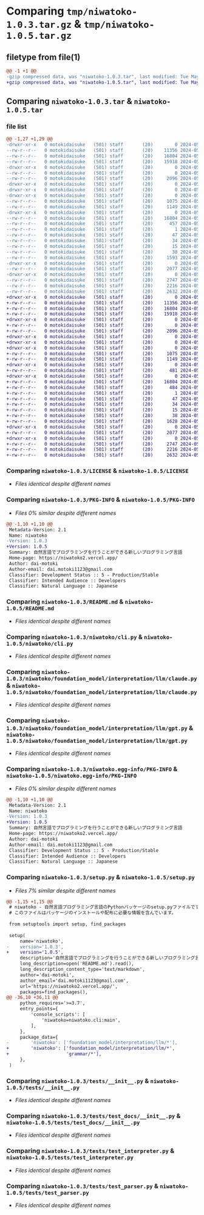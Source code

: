 # Comparing `tmp/niwatoko-1.0.3.tar.gz` & `tmp/niwatoko-1.0.5.tar.gz`

## filetype from file(1)

```diff
@@ -1 +1 @@
-gzip compressed data, was "niwatoko-1.0.3.tar", last modified: Tue May  7 08:15:44 2024, max compression
+gzip compressed data, was "niwatoko-1.0.5.tar", last modified: Tue May  7 08:22:37 2024, max compression
```

## Comparing `niwatoko-1.0.3.tar` & `niwatoko-1.0.5.tar`

### file list

```diff
@@ -1,27 +1,29 @@
-drwxr-xr-x   0 motokidaisuke   (501) staff       (20)        0 2024-05-07 08:15:44.027844 niwatoko-1.0.3/
--rw-r--r--   0 motokidaisuke   (501) staff       (20)    11356 2024-05-07 05:52:57.000000 niwatoko-1.0.3/LICENSE
--rw-r--r--   0 motokidaisuke   (501) staff       (20)    16804 2024-05-07 08:15:44.027658 niwatoko-1.0.3/PKG-INFO
--rw-r--r--   0 motokidaisuke   (501) staff       (20)    15918 2024-05-07 02:46:41.000000 niwatoko-1.0.3/README.md
-drwxr-xr-x   0 motokidaisuke   (501) staff       (20)        0 2024-05-07 08:15:44.025236 niwatoko-1.0.3/niwatoko/
--rw-r--r--   0 motokidaisuke   (501) staff       (20)        0 2024-05-07 05:52:23.000000 niwatoko-1.0.3/niwatoko/__init__.py
--rw-r--r--   0 motokidaisuke   (501) staff       (20)     2096 2024-05-07 06:53:37.000000 niwatoko-1.0.3/niwatoko/cli.py
-drwxr-xr-x   0 motokidaisuke   (501) staff       (20)        0 2024-05-07 08:15:44.024427 niwatoko-1.0.3/niwatoko/foundation_model/
-drwxr-xr-x   0 motokidaisuke   (501) staff       (20)        0 2024-05-07 08:15:44.024462 niwatoko-1.0.3/niwatoko/foundation_model/interpretation/
-drwxr-xr-x   0 motokidaisuke   (501) staff       (20)        0 2024-05-07 08:15:44.026388 niwatoko-1.0.3/niwatoko/foundation_model/interpretation/llm/
--rw-r--r--   0 motokidaisuke   (501) staff       (20)     1075 2024-05-07 06:49:11.000000 niwatoko-1.0.3/niwatoko/foundation_model/interpretation/llm/claude.py
--rw-r--r--   0 motokidaisuke   (501) staff       (20)     1149 2024-05-07 06:53:25.000000 niwatoko-1.0.3/niwatoko/foundation_model/interpretation/llm/gpt.py
-drwxr-xr-x   0 motokidaisuke   (501) staff       (20)        0 2024-05-07 08:15:44.026049 niwatoko-1.0.3/niwatoko.egg-info/
--rw-r--r--   0 motokidaisuke   (501) staff       (20)    16804 2024-05-07 08:15:43.000000 niwatoko-1.0.3/niwatoko.egg-info/PKG-INFO
--rw-r--r--   0 motokidaisuke   (501) staff       (20)      457 2024-05-07 08:15:43.000000 niwatoko-1.0.3/niwatoko.egg-info/SOURCES.txt
--rw-r--r--   0 motokidaisuke   (501) staff       (20)        1 2024-05-07 08:15:43.000000 niwatoko-1.0.3/niwatoko.egg-info/dependency_links.txt
--rw-r--r--   0 motokidaisuke   (501) staff       (20)       47 2024-05-07 08:15:43.000000 niwatoko-1.0.3/niwatoko.egg-info/entry_points.txt
--rw-r--r--   0 motokidaisuke   (501) staff       (20)       34 2024-05-07 08:15:43.000000 niwatoko-1.0.3/niwatoko.egg-info/requires.txt
--rw-r--r--   0 motokidaisuke   (501) staff       (20)       15 2024-05-07 08:15:43.000000 niwatoko-1.0.3/niwatoko.egg-info/top_level.txt
--rw-r--r--   0 motokidaisuke   (501) staff       (20)       38 2024-05-07 08:15:44.027883 niwatoko-1.0.3/setup.cfg
--rw-r--r--   0 motokidaisuke   (501) staff       (20)     1593 2024-05-07 08:15:39.000000 niwatoko-1.0.3/setup.py
-drwxr-xr-x   0 motokidaisuke   (501) staff       (20)        0 2024-05-07 08:15:44.027082 niwatoko-1.0.3/tests/
--rw-r--r--   0 motokidaisuke   (501) staff       (20)     2077 2024-05-07 02:46:41.000000 niwatoko-1.0.3/tests/__init__.py
-drwxr-xr-x   0 motokidaisuke   (501) staff       (20)        0 2024-05-07 08:15:44.027343 niwatoko-1.0.3/tests/test_docs/
--rw-r--r--   0 motokidaisuke   (501) staff       (20)     2747 2024-05-07 02:46:41.000000 niwatoko-1.0.3/tests/test_docs/__init__.py
--rw-r--r--   0 motokidaisuke   (501) staff       (20)     2216 2024-05-07 02:46:41.000000 niwatoko-1.0.3/tests/test_interpreter.py
--rw-r--r--   0 motokidaisuke   (501) staff       (20)     2632 2024-05-07 02:46:41.000000 niwatoko-1.0.3/tests/test_parser.py
+drwxr-xr-x   0 motokidaisuke   (501) staff       (20)        0 2024-05-07 08:22:37.548078 niwatoko-1.0.5/
+-rw-r--r--   0 motokidaisuke   (501) staff       (20)    11356 2024-05-07 05:52:57.000000 niwatoko-1.0.5/LICENSE
+-rw-r--r--   0 motokidaisuke   (501) staff       (20)    16804 2024-05-07 08:22:37.547931 niwatoko-1.0.5/PKG-INFO
+-rw-r--r--   0 motokidaisuke   (501) staff       (20)    15918 2024-05-07 02:46:41.000000 niwatoko-1.0.5/README.md
+drwxr-xr-x   0 motokidaisuke   (501) staff       (20)        0 2024-05-07 08:22:37.545476 niwatoko-1.0.5/niwatoko/
+-rw-r--r--   0 motokidaisuke   (501) staff       (20)        0 2024-05-07 05:52:23.000000 niwatoko-1.0.5/niwatoko/__init__.py
+-rw-r--r--   0 motokidaisuke   (501) staff       (20)     2096 2024-05-07 06:53:37.000000 niwatoko-1.0.5/niwatoko/cli.py
+drwxr-xr-x   0 motokidaisuke   (501) staff       (20)        0 2024-05-07 08:22:37.544632 niwatoko-1.0.5/niwatoko/foundation_model/
+drwxr-xr-x   0 motokidaisuke   (501) staff       (20)        0 2024-05-07 08:22:37.544668 niwatoko-1.0.5/niwatoko/foundation_model/interpretation/
+drwxr-xr-x   0 motokidaisuke   (501) staff       (20)        0 2024-05-07 08:22:37.546606 niwatoko-1.0.5/niwatoko/foundation_model/interpretation/llm/
+-rw-r--r--   0 motokidaisuke   (501) staff       (20)     1075 2024-05-07 06:49:11.000000 niwatoko-1.0.5/niwatoko/foundation_model/interpretation/llm/claude.py
+-rw-r--r--   0 motokidaisuke   (501) staff       (20)     1149 2024-05-07 06:53:25.000000 niwatoko-1.0.5/niwatoko/foundation_model/interpretation/llm/gpt.py
+drwxr-xr-x   0 motokidaisuke   (501) staff       (20)        0 2024-05-07 08:22:37.546832 niwatoko-1.0.5/niwatoko/grammar/
+-rw-r--r--   0 motokidaisuke   (501) staff       (20)      481 2024-05-07 05:52:23.000000 niwatoko-1.0.5/niwatoko/grammar/system.md
+drwxr-xr-x   0 motokidaisuke   (501) staff       (20)        0 2024-05-07 08:22:37.546271 niwatoko-1.0.5/niwatoko.egg-info/
+-rw-r--r--   0 motokidaisuke   (501) staff       (20)    16804 2024-05-07 08:22:37.000000 niwatoko-1.0.5/niwatoko.egg-info/PKG-INFO
+-rw-r--r--   0 motokidaisuke   (501) staff       (20)      484 2024-05-07 08:22:37.000000 niwatoko-1.0.5/niwatoko.egg-info/SOURCES.txt
+-rw-r--r--   0 motokidaisuke   (501) staff       (20)        1 2024-05-07 08:22:37.000000 niwatoko-1.0.5/niwatoko.egg-info/dependency_links.txt
+-rw-r--r--   0 motokidaisuke   (501) staff       (20)       47 2024-05-07 08:22:37.000000 niwatoko-1.0.5/niwatoko.egg-info/entry_points.txt
+-rw-r--r--   0 motokidaisuke   (501) staff       (20)       34 2024-05-07 08:22:37.000000 niwatoko-1.0.5/niwatoko.egg-info/requires.txt
+-rw-r--r--   0 motokidaisuke   (501) staff       (20)       15 2024-05-07 08:22:37.000000 niwatoko-1.0.5/niwatoko.egg-info/top_level.txt
+-rw-r--r--   0 motokidaisuke   (501) staff       (20)       38 2024-05-07 08:22:37.548114 niwatoko-1.0.5/setup.cfg
+-rw-r--r--   0 motokidaisuke   (501) staff       (20)     1628 2024-05-07 08:21:50.000000 niwatoko-1.0.5/setup.py
+drwxr-xr-x   0 motokidaisuke   (501) staff       (20)        0 2024-05-07 08:22:37.547410 niwatoko-1.0.5/tests/
+-rw-r--r--   0 motokidaisuke   (501) staff       (20)     2077 2024-05-07 02:46:41.000000 niwatoko-1.0.5/tests/__init__.py
+drwxr-xr-x   0 motokidaisuke   (501) staff       (20)        0 2024-05-07 08:22:37.547705 niwatoko-1.0.5/tests/test_docs/
+-rw-r--r--   0 motokidaisuke   (501) staff       (20)     2747 2024-05-07 02:46:41.000000 niwatoko-1.0.5/tests/test_docs/__init__.py
+-rw-r--r--   0 motokidaisuke   (501) staff       (20)     2216 2024-05-07 02:46:41.000000 niwatoko-1.0.5/tests/test_interpreter.py
+-rw-r--r--   0 motokidaisuke   (501) staff       (20)     2632 2024-05-07 02:46:41.000000 niwatoko-1.0.5/tests/test_parser.py
```

### Comparing `niwatoko-1.0.3/LICENSE` & `niwatoko-1.0.5/LICENSE`

 * *Files identical despite different names*

### Comparing `niwatoko-1.0.3/PKG-INFO` & `niwatoko-1.0.5/PKG-INFO`

 * *Files 0% similar despite different names*

```diff
@@ -1,10 +1,10 @@
 Metadata-Version: 2.1
 Name: niwatoko
-Version: 1.0.3
+Version: 1.0.5
 Summary: 自然言語でプログラミングを行うことができる新しいプログラミング言語
 Home-page: https://niwatoko2.vercel.app/
 Author: dai-motoki
 Author-email: dai.motoki1123@gmail.com
 Classifier: Development Status :: 5 - Production/Stable
 Classifier: Intended Audience :: Developers
 Classifier: Natural Language :: Japanese
```

### Comparing `niwatoko-1.0.3/README.md` & `niwatoko-1.0.5/README.md`

 * *Files identical despite different names*

### Comparing `niwatoko-1.0.3/niwatoko/cli.py` & `niwatoko-1.0.5/niwatoko/cli.py`

 * *Files identical despite different names*

### Comparing `niwatoko-1.0.3/niwatoko/foundation_model/interpretation/llm/claude.py` & `niwatoko-1.0.5/niwatoko/foundation_model/interpretation/llm/claude.py`

 * *Files identical despite different names*

### Comparing `niwatoko-1.0.3/niwatoko/foundation_model/interpretation/llm/gpt.py` & `niwatoko-1.0.5/niwatoko/foundation_model/interpretation/llm/gpt.py`

 * *Files identical despite different names*

### Comparing `niwatoko-1.0.3/niwatoko.egg-info/PKG-INFO` & `niwatoko-1.0.5/niwatoko.egg-info/PKG-INFO`

 * *Files 0% similar despite different names*

```diff
@@ -1,10 +1,10 @@
 Metadata-Version: 2.1
 Name: niwatoko
-Version: 1.0.3
+Version: 1.0.5
 Summary: 自然言語でプログラミングを行うことができる新しいプログラミング言語
 Home-page: https://niwatoko2.vercel.app/
 Author: dai-motoki
 Author-email: dai.motoki1123@gmail.com
 Classifier: Development Status :: 5 - Production/Stable
 Classifier: Intended Audience :: Developers
 Classifier: Natural Language :: Japanese
```

### Comparing `niwatoko-1.0.3/setup.py` & `niwatoko-1.0.5/setup.py`

 * *Files 7% similar despite different names*

```diff
@@ -1,15 +1,15 @@
 # niwatoko - 自然言語プログラミング言語のPythonパッケージのsetup.pyファイルです。
 # このファイルはパッケージのインストールや配布に必要な情報を含んでいます。
 
 from setuptools import setup, find_packages
 
 setup(
     name='niwatoko',
-    version='1.0.3',
+    version='1.0.5',
     description='自然言語でプログラミングを行うことができる新しいプログラミング言語',
     long_description=open('README.md').read(),
     long_description_content_type='text/markdown',
     author='dai-motoki',
     author_email='dai.motoki1123@gmail.com',
     url='https://niwatoko2.vercel.app/',
     packages=find_packages(),
@@ -36,10 +36,11 @@
     python_requires='>=3.7',
     entry_points={
         'console_scripts': [
             'niwatoko=niwatoko.cli:main',
         ],
     },
     package_data={
-        'niwatoko': ['foundation_model/interpretation/llm/*'],
+        'niwatoko': ['foundation_model/interpretation/llm/*', 
+                     'grammar/*'],
     },
 )
```

### Comparing `niwatoko-1.0.3/tests/__init__.py` & `niwatoko-1.0.5/tests/__init__.py`

 * *Files identical despite different names*

### Comparing `niwatoko-1.0.3/tests/test_docs/__init__.py` & `niwatoko-1.0.5/tests/test_docs/__init__.py`

 * *Files identical despite different names*

### Comparing `niwatoko-1.0.3/tests/test_interpreter.py` & `niwatoko-1.0.5/tests/test_interpreter.py`

 * *Files identical despite different names*

### Comparing `niwatoko-1.0.3/tests/test_parser.py` & `niwatoko-1.0.5/tests/test_parser.py`

 * *Files identical despite different names*

